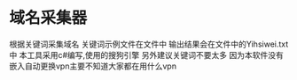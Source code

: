 # 域名采集器
根据关键词采集域名
关键词示例文件在文件中
输出结果会在文件中的Yihsiwei.txt中
本工具采用c#编写,使用的搜狗引擎
另外建议关键词不要太多
因为本软件没有嵌入自动更换vpn主要不知道大家都在用什么vpn
